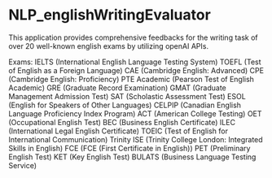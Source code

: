 # NLP_englishWritingEvaluator

This application provides comprehensive feedbacks for the writing task of over 20 well-known english exams by utilizing openAI APIs.

Exams:
IELTS (International English Language Testing System)
TOEFL (Test of English as a Foreign Language)
CAE (Cambridge English: Advanced)
CPE (Cambridge English: Proficiency)
PTE Academic (Pearson Test of English Academic)
GRE (Graduate Record Examination)
GMAT (Graduate Management Admission Test)
SAT (Scholastic Assessment Test)
ESOL (English for Speakers of Other Languages)
CELPIP (Canadian English Language Proficiency Index Program)
ACT (American College Testing)
OET (Occupational English Test)
BEC (Business English Certificate)
ILEC (International Legal English Certificate)
TOEIC (Test of English for International Communication)
Trinity ISE (Trinity College London: Integrated Skills in English)
FCE (FCE (First Certificate in English))
PET (Preliminary English Test)
KET (Key English Test)
BULATS (Business Language Testing Service)


